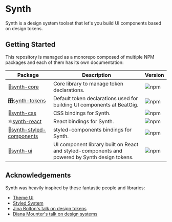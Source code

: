 # Synth

Synth is a design system toolset that let's you build UI components based on design tokens.

## Getting Started

This repository is managed as a monorepo composed of multiple NPM packages and each of them has its own documentation:

| Package                                                       | Description                                                                                   | Version                                                                                     |
| ------------------------------------------------------------- | --------------------------------------------------------------------------------------------- | ------------------------------------------------------------------------------------------- |
| 🎹[synth-core](packages/synth-core)                           | Core library to manage token declarations.                                                    | ![npm](https://img.shields.io/npm/v/@beatgig/synth-core.svg?style=flat-square)              |
| 🎛️[synth-tokens](packages/synth-tokens)                      | Default token declarations used for building UI components at BeatGig.                        | ![npm](https://img.shields.io/npm/v/@beatgig/synth-tokens.svg?style=flat-square)            |
| 💈[synth-css](packages/synth-css)                             | CSS bindings for Synth.                                                                       | ![npm](https://img.shields.io/npm/v/@beatgig/synth-css.svg?style=flat-square)               |
| ⚛️[synth-react](packages/synth-react)                         | React bindings for Synth.                                                                     | ![npm](https://img.shields.io/npm/v/@beatgig/synth-react.svg?style=flat-square)             |
| 💅[synth-styled-components](packages/synth-styled-components) | styled-components bindings for Synth.                                                         | ![npm](https://img.shields.io/npm/v/@beatgig/synth-styled-components.svg?style=flat-square) |
| 🧰[synth-ui](packages/synth-ui)                               | UI component library built on React and styled-components and powered by Synth design tokens. | ![npm](https://img.shields.io/npm/v/@beatgig/synth-ui.svg?style=flat-square)                |

## Acknowledgements

Synth was heavily inspired by these fantastic people and libraries:

- [Theme UI](https://theme-ui.com/)
- [Styled System](https://styled-system.com/)
- [Jina Bolton's talk on design tokens](https://www.youtube.com/watch?v=wDBEc3dJJV8)
- [Diana Mounter's talk on design systems](https://speakerdeck.com/broccolini/design-systems-when-and-how-much)
